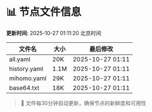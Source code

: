 # 📊 节点文件信息

**更新时间**: 2025-10-27 01:11:20 北京时间

| 文件名 | 大小 | 最后修改 |
|--------|------|----------|
| all.yaml | 20K | 2025-10-27 01:11 |
| history.yaml | 1.1M | 2025-10-27 01:11 |
| mihomo.yaml | 29K | 2025-10-27 01:11 |
| base64.txt | 18K | 2025-10-27 01:11 |

> 🔄 文件每30分钟自动更新，确保节点的新鲜度和可用性
